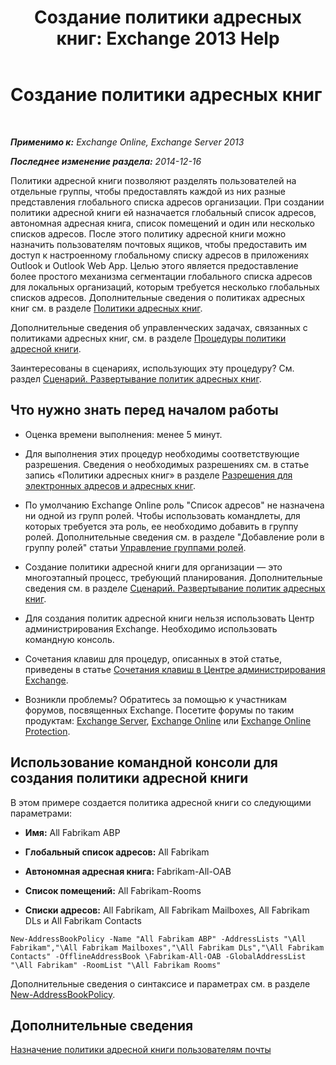 ﻿---
title: 'Создание политики адресных книг: Exchange 2013 Help'
TOCTitle: Создание политики адресных книг
ms:assetid: 6359abaf-e6f6-4667-8c2b-3860728b39a9
ms:mtpsurl: https://technet.microsoft.com/ru-ru/library/Hh529931(v=EXCHG.150)
ms:contentKeyID: 50488325
ms.date: 05/22/2018
mtps_version: v=EXCHG.150
ms.translationtype: MT
---

# Создание политики адресных книг

 

_**Применимо к:** Exchange Online, Exchange Server 2013_

_**Последнее изменение раздела:** 2014-12-16_

Политики адресной книги позволяют разделять пользователей на отдельные группы, чтобы предоставлять каждой из них разные представления глобального списка адресов организации. При создании политики адресной книги ей назначается глобальный список адресов, автономная адресная книга, список помещений и один или несколько списков адресов. После этого политику адресной книги можно назначить пользователям почтовых ящиков, чтобы предоставить им доступ к настроенному глобальному списку адресов в приложениях Outlook и Outlook Web App. Целью этого является предоставление более простого механизма сегментации глобального списка адресов для локальных организаций, которым требуется несколько глобальных списков адресов. Дополнительные сведения о политиках адресных книг см. в разделе [Политики адресных книг](https://docs.microsoft.com/ru-ru/exchange/address-books/address-book-policies/address-book-policies).

Дополнительные сведения об управленческих задачах, связанных с политиками адресных книг, см. в разделе [Процедуры политики адресной книги](address-book-policy-procedures-exchange-2013-help.md).

Заинтересованы в сценариях, использующих эту процедуру? См. раздел [Сценарий. Развертывание политик адресных книг](scenario-deploying-https://docs.microsoft.com/ru-ru/exchange/address-books/address-book-policies/address-book-policies).

## Что нужно знать перед началом работы

  - Оценка времени выполнения: менее 5 минут.

  - Для выполнения этих процедур необходимы соответствующие разрешения. Сведения о необходимых разрешениях см. в статье запись «Политики адресных книг» в разделе [Разрешения для электронных адресов и адресных книг](email-address-and-address-book-permissions-exchange-2013-help.md).

  - По умолчанию Exchange Online роль "Список адресов" не назначена ни одной из групп ролей. Чтобы использовать командлеты, для которых требуется эта роль, ее необходимо добавить в группу ролей. Дополнительные сведения см. в разделе "Добавление роли в группу ролей" статьи [Управление группами ролей](manage-role-groups-exchange-2013-help.md).

  - Создание политики адресной книги для организации — это многоэтапный процесс, требующий планирования. Дополнительные сведения см. в разделе [Сценарий. Развертывание политик адресных книг](scenario-deploying-https://docs.microsoft.com/ru-ru/exchange/address-books/address-book-policies/address-book-policies).

  - Для создания политик адресной книги нельзя использовать Центр администрирования Exchange. Необходимо использовать командную консоль.

  - Сочетания клавиш для процедур, описанных в этой статье, приведены в статье [Сочетания клавиш в Центре администрирования Exchange](keyboard-shortcuts-in-the-exchange-admin-center-exchange-online-protection-help.md).

  - Возникли проблемы? Обратитесь за помощью к участникам форумов, посвященных Exchange. Посетите форумы по таким продуктам: [Exchange Server](https://go.microsoft.com/fwlink/p/?linkid=60612), [Exchange Online](https://go.microsoft.com/fwlink/p/?linkid=267542) или [Exchange Online Protection](https://go.microsoft.com/fwlink/p/?linkid=285351).

## Использование командной консоли для создания политики адресной книги

В этом примере создается политика адресной книги со следующими параметрами:

  - **Имя:**  All Fabrikam ABP

  - **Глобальный список адресов:**  All Fabrikam

  - **Автономная адресная книга:**  Fabrikam-All-OAB

  - **Список помещений:**  All Fabrikam-Rooms

  - **Списки адресов:**  All Fabrikam, All Fabrikam Mailboxes, All Fabrikam DLs и All Fabrikam Contacts

<!-- end list -->

    New-AddressBookPolicy -Name "All Fabrikam ABP" -AddressLists "\All Fabrikam","\All Fabrikam Mailboxes","\All Fabrikam DLs","\All Fabrikam Contacts" -OfflineAddressBook \Fabrikam-All-OAB -GlobalAddressList "\All Fabrikam" -RoomList "\All Fabrikam Rooms"

Дополнительные сведения о синтаксисе и параметрах см. в разделе [New-AddressBookPolicy](https://technet.microsoft.com/ru-ru/library/hh529913\(v=exchg.150\)).

## Дополнительные сведения

[Назначение политики адресной книги пользователям почты](https://docs.microsoft.com/ru-ru/exchange/address-books/address-book-policies/assign-an-address-book-policy-to-mail-users)

